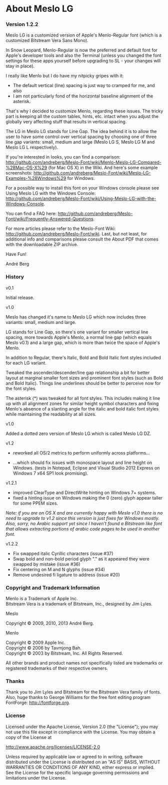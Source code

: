 # About Meslo LG

### Version 1.2.2

Meslo LG is a customized version of Apple's Menlo-Regular font
(which is a customized Bitstream Vera Sans Mono).

In Snow Leopard, Menlo-Regular is now the preferred and default font for Apple's 
developer tools and also the Terminal (unless you changed the font settings for 
these apps yourself before upgrading to SL - your changes will stay in place).

I really like Menlo but I do have my nitpicky gripes with it: 

* The default vertical (line) spacing is just way to cramped for me, and also
* I am not particularly fond of the horizontal baseline alignment of the asterisk.

That's why I decided to customize Menlo, regarding these issues.
The tricky part is keeping all the custom tables, hints, etc. intact when you 
adjust the globally very affecting stuff that results in vertical spacing. 

The LG in Meslo LG stands for Line Gap. The idea behind it is to allow the user 
to have some control over vertical spacing by choosing one of three line gap 
variants: small, medium and large (Meslo LG S, Meslo LG M and Meslo LG L respectively). 

If you're interested in looks, you can find a comparison: http://github.com/andreberg/Meslo-Font/wiki/Menlo-Meslo-LG-Compared-%28Mac-OS-X%29 (for Mac OS X) in the Wiki.
And here's some example screenshots: http://github.com/andreberg/Meslo-Font/wiki/Meslo-LG-Examples-%28Windows%29 for Windows.

For a possible way to install this font on your Windows console please see 
Using Meslo LG with the Windows Console: http://github.com/andreberg/Meslo-Font/wiki/Using-Meslo-LG-with-the-Windows-Console.

You can find a FAQ here: http://github.com/andreberg/Meslo-Font/wiki/Frequently-Answered-Questions.

For more articles please refer to the Meslo-Font Wiki: http://github.com/andreberg/Meslo-Font/wiki.
Last, but not least, for additional info and comparisons please consult the About PDF that comes with the 
downloadable ZIP archive.

Have Fun!

André Berg

### History

v0.1

Initial release.

v1.0

Meslo has changed it's name to Meslo LG which now includes three variants: 
small, medium and large.

LG stands for Line Gap, so there's one variant for smaller vertical line spacing, 
more towards Apple's Menlo, a normal line gap (which equals Meslo v0.1) and 
a large gap, which is more than twice the space of Apple's Menlo.

In addition to Regular, there's Italic, Bold and Bold Italic font styles 
included for each LG variant.

Tweaked the ascender/descender/line gap relationship a bit for better layout 
at marginal smaller font sizes and prominent font styles (such as Bold and 
Bold Italic). Things line underlines should be better to perceive now for 
the font styles.

The asterisk (*) was tweaked for all font styles. 
This includes making it line up with all alignment zones for similar height 
symbol characters and fixing Menlo's absence of a slanting angle for the italic 
and bold italic font styles while maintaining the readability at all sizes.

v1.0

Added a dotted zero version of Meslo LG which is called Meslo LG DZ.

v1.2

* reworked all OS/2 metrics to perform uniformly across platforms...

* ...which should fix issues with monospace layout and line height on Windows.
  (tests in Notepad, Eclipse and Visual Studio 2012 Express on Windows 7 x64 SP1
  look promising).
  
v1.2.1

* improved ClearType and DirectWrite hinting on Windows 7+ systems.
* fixed a hinting issue on Windows making the 0 (zero) glyph appear taller for
  some PPEM sizes.
  
 *Note: if you are on OS X and are currently happy with Meslo v1.0 there is
  no need to upgrade to v1.2 since this version is just fixes for Windows mostly.
  Also, sorry, no Arabic support yet since I haven't found a Bitstream like font
  that allows extracting portions of arabic code pages to be used in another font.*

v1.2.2

* Fix swapped italic Cyrillic characters (issue #37)
* Swap bold and non-bold period glyph "." as it appeared they were swapped by mistake (issue #36)
* Fix centering on M and N glyphs (issue #34)
* Remove undesired fi ligature to address (issue #20)

### Copyright and Trademark Information

Menlo is a Trademark of Apple Inc.<br>
Bitstream Vera is a trademark of Bitstream, Inc., designed by Jim Lyles.

Meslo

Copyright © 2009, 2010, 2013 André Berg.

Menlo

Copyright © 2009 Apple Inc.<br>
Copyright © 2006 by Tavmjong Bah.<br>
Copyright © 2003 by Bitstream, Inc. All Rights Reserved.

All other brands and product names not specifically listed are trademarks or 
registered trademarks of their respective owners.

### Thanks

Thank you to Jim Lyles and Bitstream for the Bitstream Vera family of fonts.
Also, huge thanks to George Williams for the free font editing program FontForge: http://fontforge.org.

### License

Licensed under the Apache License, Version 2.0 (the "License");
you may not use this file except in compliance with the License.
You may obtain a copy of the License at

http://www.apache.org/licenses/LICENSE-2.0

Unless required by applicable law or agreed to in writing, software
distributed under the License is distributed on an "AS IS" BASIS,
WITHOUT WARRANTIES OR CONDITIONS OF ANY KIND, either express or implied.
See the License for the specific language governing permissions and
limitations under the License.



